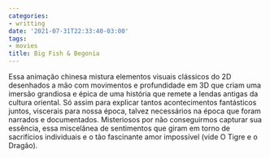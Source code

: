 ```yaml
---
categories:
- writting
date: '2021-07-31T22:33:40-03:00'
tags:
- movies
title: Big Fish & Begonia
---
```


Essa animação chinesa mistura elementos visuais clássicos do 2D desenhados a mão com movimentos e profundidade em 3D que criam uma imersão grandiosa e épica de uma história que remete a lendas antigas da cultura oriental. Só assim para explicar tantos acontecimentos fantásticos juntos, viscerais para nossa época, talvez necessários na época que foram narrados e documentados. Misteriosos por não conseguirmos capturar sua essência, essa miscelânea de sentimentos que giram em torno de sacrifícios individuais e o tão fascinante amor impossível (vide O Tigre e o Dragão).